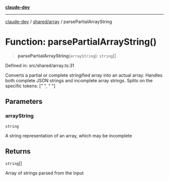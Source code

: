 [**claude-dev**](../../../README.md)

***

[claude-dev](../../../README.md) / [shared/array](../README.md) / parsePartialArrayString

# Function: parsePartialArrayString()

> **parsePartialArrayString**(`arrayString`): `string`[]

Defined in: src/shared/array.ts:31

Converts a partial or complete stringified array into an actual array.
Handles both complete JSON strings and incomplete array strings.
Splits on the specific tokens: ["  ", "  "]

## Parameters

### arrayString

`string`

A string representation of an array, which may be incomplete

## Returns

`string`[]

Array of strings parsed from the input
